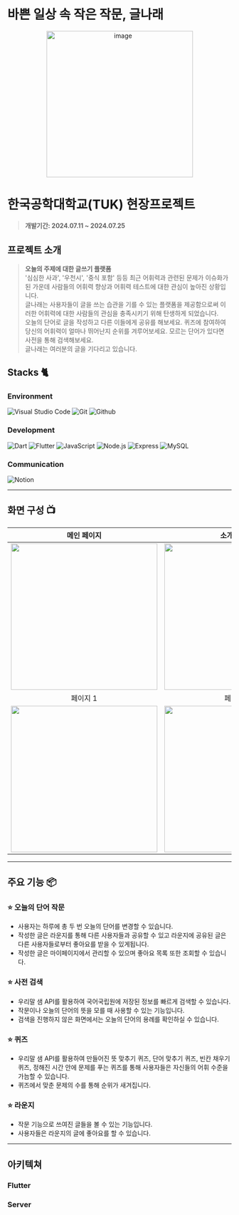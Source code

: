 # 바쁜 일상 속 작은 작문, 글나래 

<div align="center">
<img width="329" alt="image" src="">

</div>

# 한국공학대학교(TUK) 현장프로젝트
> **개발기간: 2024.07.11 ~ 2024.07.25**

## 프로젝트 소개

> **오늘의 주제에 대한 글쓰기 플랫폼** <br>
> '심심한 사과', '우천시', '중식 포함' 등등 최근 어휘력과 관련된 문제가 이슈화가 된 가운데 사람들의 어휘력 향상과 어휘력 테스트에 대한 관심이 높아진 상황입니다.<br>
> 글나래는 사용자들이 글을 쓰는 습관을 기를 수 있는 플랫폼을 제공함으로써 이러한 어휘력에 대한 사람들의 관심을 충족시키기 위해 탄생하게 되었습니다.<br>
> 오늘의 단어로 글을 작성하고 다른 이들에게 공유를 해보세요. 퀴즈에 참여하여 당신의 어휘력이 얼마나 뛰어난지 순위를 겨루어보세요. 모르는 단어가 있다면 사전을 통해 검색해보세요.<br>
> 글나래는 여러분의 글을 기다리고 있습니다.


## Stacks 🐈

### Environment
![Visual Studio Code](https://img.shields.io/badge/Visual%20Studio%20Code-007ACC?style=for-the-badge&logo=Visual%20Studio%20Code&logoColor=white)
![Git](https://img.shields.io/badge/Git-F05032?style=for-the-badge&logo=Git&logoColor=white)
![Github](https://img.shields.io/badge/GitHub-181717?style=for-the-badge&logo=GitHub&logoColor=white)             
   

### Development
![Dart](https://img.shields.io/badge/dart-white?style=for-the-badge&logo=Darti&logoColor=0175C2)
![Flutter](https://img.shields.io/badge/Flutter-02569B?style=for-the-badge&logo=flutter&logoColor=white)
![JavaScript](https://img.shields.io/badge/JavaScript-F7DF1E?style=for-the-badge&logo=Javascript&logoColor=white)
![Node.js](https://img.shields.io/badge/Next.js-white?style=for-the-badge&logo=Node.js&logoColor=5FA04E)
![Express](https://img.shields.io/badge/Express-white?style=for-the-badge&logo=Express&logoColor=black)
![MySQL](https://img.shields.io/badge/MySQL-4479A1?style=for-the-badge&logo=MySQL&logoColor=white)

### Communication
![Notion](https://img.shields.io/badge/Notion-000000?style=for-the-badge&logo=Notion&logoColor=white)

---
## 화면 구성 📺
| 메인 페이지  |  소개 페이지   |
| :-------------------------------------------: | :------------: |
|  <img width="329" src="https://ifh.cc/g/Cpn6mQ.jpg"/> |  <img width="329" src="https://ifh.cc/g/Cpn6mQ.jpg"/>|  
| 페이지 1   |  페이지 2   |  
| <img width="329" src="https://ifh.cc/g/Cpn6mQ.jpg"/>   |  <img width="329" src="https://ifh.cc/g/Cpn6mQ.jpg"/>     |

---
## 주요 기능 📦

### ⭐️ 오늘의 단어 작문
- 사용자는 하루에 총 두 번 오늘의 단어를 변경할 수 있습니다.
- 작성한 글은 라운지를 통해 다른 사용자들과 공유할 수 있고 라운지에 공유된 글은 다른 사용자들로부터 좋아요를 받을 수 있게됩니다.
- 작성한 글은 마이페이지에서 관리할 수 있으며 좋아요 목록 또한 조회할 수 있습니다.

### ⭐️ 사전 검색
- 우리말 샘 API를 활용하여 국어국립원에 저장된 정보를 빠르게 검색할 수 있습니다.
- 작문이나 오늘의 단어의 뜻을 모를 때 사용할 수 있는 기능입니다.
- 검색을 진행하지 않은 화면에서는 오늘의 단어의 용례를 확인하실 수 있습니다.

### ⭐️ 퀴즈
- 우리말 샘 API를 활용하여 만들어진 뜻 맞추기 퀴즈, 단어 맞추기 퀴즈, 빈칸 채우기 퀴즈, 정해진 시간 안에 문제를 푸는 퀴즈를 통해 사용자들은 자신들의 어휘 수준을 가늠할 수 있습니다.
- 퀴즈에서 맞춘 문제의 수를 통해 순위가 새겨집니다.

### ⭐️ 라운지
- 작문 기능으로 쓰여진 글들을 볼 수 있는 기능입니다.
- 사용자들은 라운지의 글에 좋아요를 할 수 있습니다.
  
---
## 아키텍쳐
### Flutter
### Server
